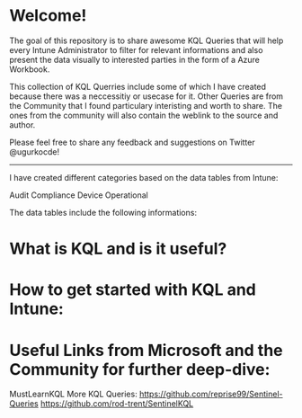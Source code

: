 # Welcome!

The goal of this repository is to share awesome KQL Queries that will help every Intune Administrator to filter for relevant informations and also present the data visually to interested parties in the form of a Azure Workbook.

This collection of KQL Querries include some of which I have created because there was a neccessitiy or usecase for it. Other Queries are from the Community that I found particulary interisting and worth to share. The ones from the community will also contain the weblink to the source and author.

Please feel free to share any feedback and suggestions on Twitter @ugurkocde!

-------------

I have created different categories based on the data tables from Intune:

Audit
Compliance
Device
Operational

The data tables include the following informations:


# What is KQL and is it useful?


# How to get started with KQL and Intune:


# Useful Links from Microsoft and the Community for further deep-dive:

MustLearnKQL
More KQL Queries:
https://github.com/reprise99/Sentinel-Queries
https://github.com/rod-trent/SentinelKQL